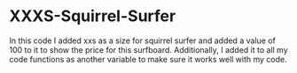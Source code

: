 # XXXS-Squirrel-Surfer
In this code I added xxs as a size for squirrel surfer and added a value of 100 to it to show the price for this surfboard.
Additionally, I added it to all my code functions as another variable to make sure it works well with my code.
